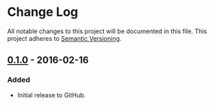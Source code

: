 # Change Log
All notable changes to this project will be documented in this file.
This project adheres to [Semantic Versioning](http://semver.org/).

## [0.1.0] - 2016-02-16
### Added
- Initial release to GitHub.

[0.1.0]: https://github.com/brightnucleus/exceptions/compare/v0.0.0...v0.1.0
